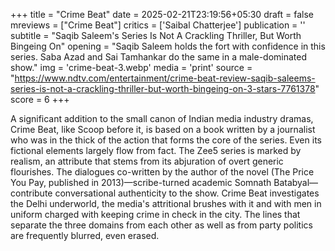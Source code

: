 +++
title = "Crime Beat"
date = 2025-02-21T23:19:56+05:30
draft = false
mreviews = ["Crime Beat"]
critics = ['Saibal Chatterjee']
publication = ''
subtitle = "Saqib Saleem's Series Is Not A Crackling Thriller, But Worth Bingeing On"
opening = "Saqib Saleem holds the fort with confidence in this series. Saba Azad and Sai Tamhankar do the same in a male-dominated show."
img = 'crime-beat-3.webp'
media = 'print'
source = "https://www.ndtv.com/entertainment/crime-beat-review-saqib-saleems-series-is-not-a-crackling-thriller-but-worth-bingeing-on-3-stars-7761378"
score = 6
+++

A significant addition to the small canon of Indian media industry dramas, Crime Beat, like Scoop before it, is based on a book written by a journalist who was in the thick of the action that forms the core of the series. Even its fictional elements largely flow from fact. The Zee5 series is marked by realism, an attribute that stems from its abjuration of overt generic flourishes. The dialogues co-written by the author of the novel (The Price You Pay, published in 2013)—scribe-turned academic Somnath Batabyal—contribute conversational authenticity to the show. Crime Beat investigates the Delhi underworld, the media's attritional brushes with it and with men in uniform charged with keeping crime in check in the city. The lines that separate the three domains from each other as well as from party politics are frequently blurred, even erased.
